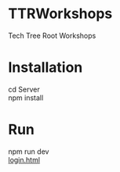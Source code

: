# TTRWorkshops
Tech Tree Root Workshops

# Installation
cd Server         
npm install          

# Run
npm run dev    
<a href="localhost:3000/login.html" target="_blank">login.html</a>
